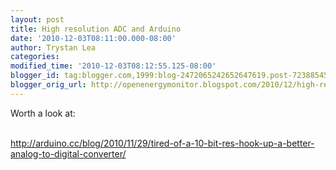 ```yaml
---
layout: post
title: High resolution ADC and Arduino
date: '2010-12-03T08:11:00.000-08:00'
author: Trystan Lea
categories: 
modified_time: '2010-12-03T08:12:55.125-08:00'
blogger_id: tag:blogger.com,1999:blog-2472065242652647619.post-7238854556301177223
blogger_orig_url: http://openenergymonitor.blogspot.com/2010/12/high-resolution-adc-and-arduino.html
---
```


Worth a look at:<div><br /></div><div><a href="http://arduino.cc/blog/2010/11/29/tired-of-a-10-bit-res-hook-up-a-better-analog-to-digital-converter/">http://arduino.cc/blog/2010/11/29/tired-of-a-10-bit-res-hook-up-a-better-analog-to-digital-converter/</a></div>